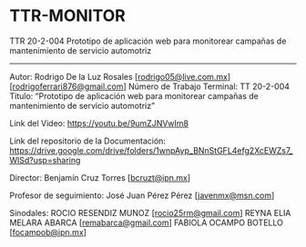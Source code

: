 # TTR-MONITOR
TTR 20-2-004 Prototipo de aplicación web para monitorear campañas de mantenimiento de servicio automotriz
*********************************************************************************************************************
Autor: Rodrigo De la Luz Rosales [rodrigo05@live.com.mx] [rodrigoferrari876@gmail.com]
Número de Trabajo Terminal: TT 20-2-004
Titulo: “Prototipo de aplicación web para monitorear campañas de mantenimiento de servicio automotriz”

Link del Video: 
https://youtu.be/9umZJNVwIm8

Link del repositorio de la Documentación:
https://drive.google.com/drive/folders/1wnpAyp_BNnStGFL4efg2XcEWZs7_WlSd?usp=sharing


Director: 
Benjamín Cruz Torres      [bcruzt@ipn.mx]

Profesor de seguimiento:
José Juan Pérez Pérez     [javenmx@msn.com]

Sinodales:
ROCIO RESENDIZ MUNOZ      [rocio25rm@gmail.com]
REYNA ELIA MELARA ABARCA  [remabarca@gmail.com]
FABIOLA OCAMPO BOTELLO    [focampob@ipn.mx]
